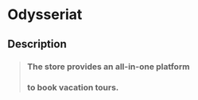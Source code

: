 # Odysseriat

## Description

> ### The store provides an all-in-one platform
>
> ### to book vacation tours.
